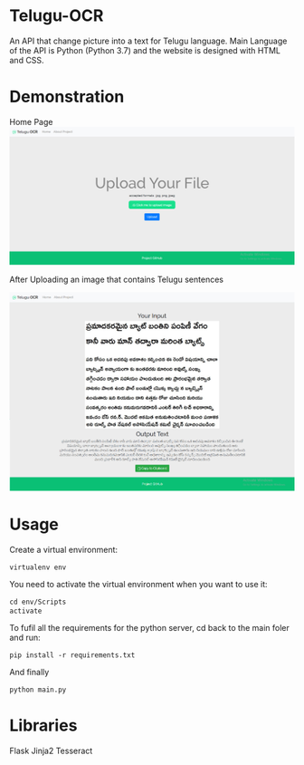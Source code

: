 # Telugu-OCR
An API that change picture into a text for Telugu language. 
Main Language of the API is Python (Python 3.7) and the website is designed with HTML and CSS.

# Demonstration
Home Page
![App Interface](static/images/telOCR-1.jpg)

After Uploading an image that contains Telugu sentences 

![App Interface](static/images/telOCR-2.jpg)

# Usage

Create a virtual environment:
```
virtualenv env
```
You need to activate the virtual environment when you want to use it:
```
cd env/Scripts
activate
```

To fufil all the requirements for the python server, cd back to the main foler and run:
```
pip install -r requirements.txt
```
And finally 
```
python main.py
```
# Libraries

Flask
Jinja2
Tesseract
